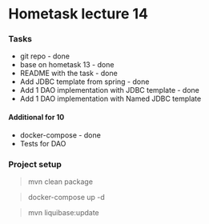# Hometask lecture 14

### Tasks
- git repo - done
- base on hometask 13 - done
- README with the task - done
- Add JDBC template from spring - done
- Add 1 DAO implementation with JDBC template - done
- Add 1 DAO implementation with Named JDBC template

#### Additional for 10
- docker-compose - done
- Tests for DAO

### Project setup
> mvn clean package

> docker-compose up -d

> mvn liquibase:update